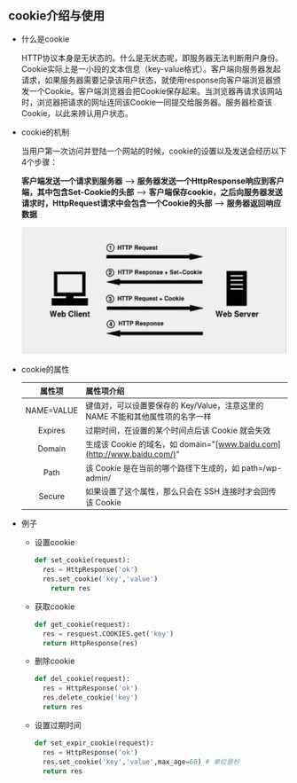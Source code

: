 ## cookie介绍与使用

- 什么是cookie

  ​		HTTP协议本身是无状态的。什么是无状态呢，即服务器无法判断用户身份。Cookie实际上是一小段的文本信息（key-value格式）。客户端向服务器发起请求，如果服务器需要记录该用户状态，就使用response向客户端浏览器颁发一个Cookie。客户端浏览器会把Cookie保存起来。当浏览器再请求该网站时，浏览器把请求的网址连同该Cookie一同提交给服务器。服务器检查该Cookie，以此来辨认用户状态。

- cookie的机制

  ​		当用户第一次访问并登陆一个网站的时候，cookie的设置以及发送会经历以下4个步骤：

  **客户端发送一个请求到服务器** --> **服务器发送一个HttpResponse响应到客户端，其中包含Set-Cookie的头部** --> **客户端保存cookie，之后向服务器发送请求时，HttpRequest请求中会包含一个Cookie的头部** --> **服务器返回响应数据**

  ![](../img/03/1.jpg)

  

- cookie的属性

  |   属性项   | 属性项介绍                                                   |
  | :--------: | ------------------------------------------------------------ |
  | NAME=VALUE | 键值对，可以设置要保存的 Key/Value，注意这里的 NAME 不能和其他属性项的名字一样 |
  |  Expires   | 过期时间，在设置的某个时间点后该 Cookie 就会失效             |
  |   Domain   | 生成该 Cookie 的域名，如 domain="[www.baidu.com](http://www.baidu.com/)" |
  |    Path    | 该 Cookie 是在当前的哪个路径下生成的，如 path=/wp-admin/     |
  |   Secure   | 如果设置了这个属性，那么只会在 SSH 连接时才会回传该 Cookie   |

- 例子

  - 设置cookie

    ```python
    def set_cookie(request):
      res = HttpResponse('ok')
      res.set_cookie('key','value')
    	return res
    ```

  - 获取cookie

    ```python
    def get_cookie(request):
      res = resquest.COOKIES.get('key')
      return HttpResponse(res)
    ```

  - 删除cookie

    ```python
    def del_cookie(request):
      res = HttpResponse('ok')
      res.delete_cookie('key')
      return res
    ```

  - 设置过期时间

    ```python
    def set_expir_cookie(request):
      res = HttpResponse('ok')
      res.set_cookie('key','value',max_age=60) # 单位是秒
      return res
    ```

    